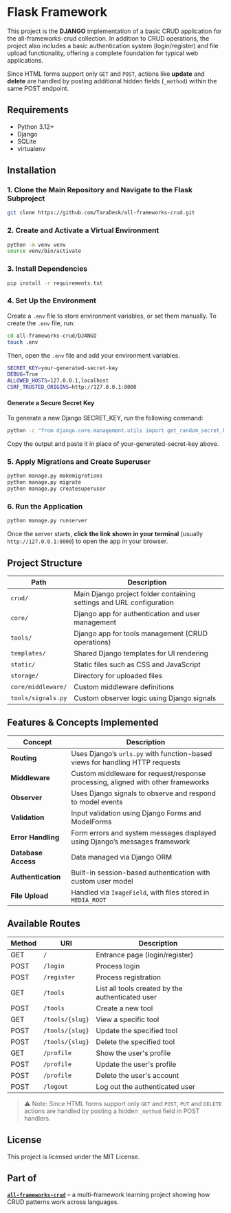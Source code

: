 # Flask Framework 

This project is the **DJANGO** implementation of a basic CRUD application for the all-frameworks-crud collection. In addition to CRUD operations, the project also includes a basic authentication system (login/register) and file upload functionality, offering a complete foundation for typical web applications.

Since HTML forms support only `GET` and `POST`, actions like **update** and **delete** are handled by posting additional hidden fields (`_method`) within the same POST endpoint.

## Requirements

- Python 3.12+
- Django
- SQLite
- virtualenv

## Installation

### 1. Clone the Main Repository and Navigate to the Flask Subproject

```bash
git clone https://github.com/TaraDesk/all-frameworks-crud.git
```

### 2. Create and Activate a Virtual Environment

```bash
python -m venv venv
source venv/bin/activate
```

### 3. Install Dependencies

```bash
pip install -r requirements.txt
```

### 4. Set Up the Environment

Create a `.env` file to store environment variables, or set them manually. To create the `.env` file, run:

```bash
cd all-frameworks-crud/DJANGO
touch .env
```

Then, open the `.env` file and add your environment variables.

```bash
SECRET_KEY=your-generated-secret-key
DEBUG=True
ALLOWED_HOSTS=127.0.0.1,localhost
CSRF_TRUSTED_ORIGINS=http://127.0.0.1:8000
```
#### Generate a Secure Secret Key
To generate a new Django SECRET_KEY, run the following command:

```bash
python -c "from django.core.management.utils import get_random_secret_key; print(get_random_secret_key())"
```

Copy the output and paste it in place of your-generated-secret-key above.

### 5. Apply Migrations and Create Superuser

```bash
python manage.py makemigrations
python manage.py migrate
python manage.py createsuperuser
```

### 6. Run the Application

```bash
python manage.py runserver
```
Once the server starts, **click the link shown in your terminal** (usually `http://127.0.0.1:8000`) to open the app in your browser.

## Project Structure

| Path               | Description                                                          |
| ------------------ | -------------------------------------------------------------------- |
| `crud/`            | Main Django project folder containing settings and URL configuration |
| `core/`            | Django app for authentication and user management                    |
| `tools/`           | Django app for tools management (CRUD operations)                    |
| `templates/`       | Shared Django templates for UI rendering                             |
| `static/`          | Static files such as CSS and JavaScript                              |
| `storage/`         | Directory for uploaded files                                         |
| `core/middleware/` | Custom middleware definitions                                        |
| `tools/signals.py` | Custom observer logic using Django signals                           |

## Features & Concepts Implemented

| Concept             | Description                                                                      |
| ------------------- | -------------------------------------------------------------------------------- |
| **Routing**         | Uses Django’s `urls.py` with function-based views for handling HTTP requests     |
| **Middleware**      | Custom middleware for request/response processing, aligned with other frameworks |
| **Observer**        | Uses Django signals to observe and respond to model events                       |
| **Validation**      | Input validation using Django Forms and ModelForms                               |
| **Error Handling**  | Form errors and system messages displayed using Django’s messages framework      |
| **Database Access** | Data managed via Django ORM                                                      |
| **Authentication**  | Built-in session-based authentication with custom user model                     |
| **File Upload**     | Handled via `ImageField`, with files stored in `MEDIA_ROOT`        |

## Available Routes

| Method  | URI               | Description                                        |
|---------|-------------------|----------------------------------------------------|
| GET     | `/`               | Entrance page (login/register)                    |
| POST    | `/login`          | Process login                                     |
| POST    | `/register`       | Process registration                              |
| GET     | `/tools`          | List all tools created by the authenticated user  |
| POST    | `/tools`          | Create a new tool                                 |
| GET     | `/tools/{slug}`   | View a specific tool                              |
| POST    | `/tools/{slug}`   | Update the specified tool                         |
| POST  | `/tools/{slug}`   | Delete the specified tool                         |
| GET     | `/profile`        | Show the user's profile                           |
| POST    | `/profile`        | Update the user's profile                         |
| POST  | `/profile`        | Delete the user's account                         |
| POST    | `/logout`         | Log out the authenticated user                   |

> ⚠️ Note: Since HTML forms support only `GET` and `POST`, `PUT` and `DELETE` actions are handled by posting a hidden `_method` field in POST handlers.

## License

This project is licensed under the MIT License.

## Part of

**[`all-frameworks-crud`](https://github.com/TaraDesk/all-frameworks-crud)** – a multi-framework learning project showing how CRUD patterns work across languages.
